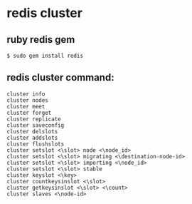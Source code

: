 # redis cluster

## ruby redis gem

``` shell
$ sudo gem install redis
```

## redis cluster command:

``` shell
cluster info
cluster nodes
cluster meet
cluster forget
cluster replicate
cluster saveconfig
cluster delslots
cluster addslots
cluster flushslots
cluster setslot <\slot> node <\node_id>
cluster setslot <\slot> migrating <\destination-node-id>
cluster setslot <\slot> importing <\node_id>
cluster setslot <\slot> stable
cluster keyslot <\key>
cluster countkeysinslot <\slot>
cluster getkeysinslot <\slot> <\count>
cluster slaves <\node-id>

```
